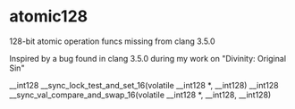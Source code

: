 # atomic128
128-bit atomic operation funcs missing from clang 3.5.0

Inspired by a bug found in clang 3.5.0 during my work on "Divinity: Original Sin"

__int128 __sync_lock_test_and_set_16(volatile __int128 *, __int128)
__int128 __sync_val_compare_and_swap_16(volatile __int128 *, __int128, __int128)
